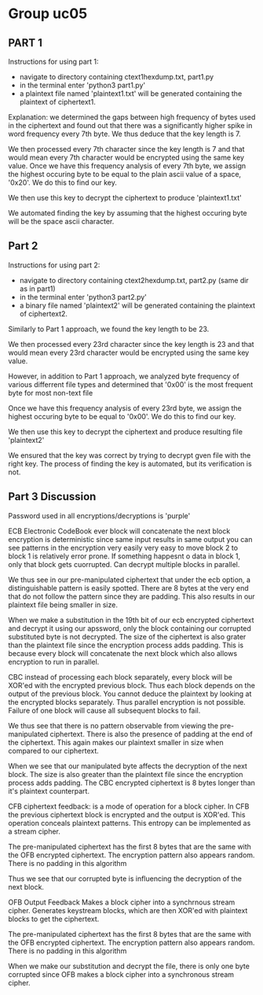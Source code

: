 # Group uc05


## PART 1

Instructions for using part 1:
* navigate to directory containing ctext1hexdump.txt, part1.py
* in the terminal enter 'python3 part1.py'
* a plaintext file named 'plaintext1.txt' will be generated containing the plaintext of ciphertext1.


Explanation: we determined the gaps between high frequency of bytes used in the ciphertext and found out that there was a significantly higher spike in word frequency every 7th byte. We thus deduce that the key length is 7. 

We then processed every 7th character since the key length is 7 and that would mean every 7th character would be encrypted using the same key value. Once we have this frequency analysis of every 7th byte, we assign the highest occuring byte to be equal to the plain ascii value of a space, '0x20'. We do this to find our key. 

We then use this key to decrypt the ciphertext to produce 'plaintext1.txt'

We automated finding the key by assuming that the highest occuring byte will be the space ascii character. 


## Part 2

Instructions for using part 2:
* navigate to directory containing ctext2hexdump.txt, part2.py (same dir as in part1)
* in the terminal enter 'python3 part2.py'
* a binary file named 'plaintext2' will be generated containing the plaintext of ciphertext2.

Similarly to Part 1 approach, we found the key length to be 23.

We then processed every 23rd character since the key length is 23 and that would mean every 23rd character would be encrypted using the same key value. 

However, in addition to Part 1 approach, we analyzed byte frequency of various differrent file types and determined that '0x00' is the most frequent byte for most non-text file

Once we have this frequency analysis of every 23rd byte, we assign the highest occuring byte to be equal to '0x00'. We do this to find our key. 

We then use this key to decrypt the ciphertext and produce resulting file 'plaintext2'

We ensured that the key was correct by trying to decrypt gven file with the right key. The process of finding the key is automated, but its verification is not.

## Part 3 Discussion


Password used in all encryptions/decryptions is 'purple'


ECB
Electronic CodeBook
ever block will concatenate the next block
encryption is deterministic since same input results in same output
you can see patterns in the encryption very easily
very easy to move block 2 to block 1
is relatively error prone. If something happesnt o data in block 1, only that block gets cuorrupted.
Can decrypt multiple blocks in parallel. 

We thus see in our pre-manipulated ciphertext that under the ecb option, a distinguishable pattern is easily spotted. There are 8 bytes at the very end that do not follow the pattern since they are padding. This also results in our plaintext file being smaller in size. 

When we make a substitution in the 19th bit of our ecb encrypted ciphertext and decrypt it using our apssword, only the block containing our corrupted substituted byte is not decrypted. The size of the ciphertext is also grater than the plaintext file since the encryption process adds padding. This is because every block will concatenate the next block which also allows encryption to run in parallel.


CBC
instead of processing each block separately, every block will be XOR'ed with the encrypted previous block. Thus each block depends on the output of the previous block. You cannot deduce the plaintext by looking at the encrypted blocks separately. Thus parallel encryption is not possible. Failure of one block will cause all subsequent blocks to fail. 

We thus see that there is no pattern observable from viewing the pre-manipulated ciphertext. There is also the presence of padding at the end of the ciphertext. This again makes our plaintext smaller in size when compared to our ciphertext. 


When we see that our manipulated byte affects the decryption of the next block. The size is also greater than the plaintext file since the encryption process adds padding. The CBC encrypted ciphertext is 8 bytes longer than it's plaintext counterpart.


CFB ciphertext feedback:
is a mode of operation for a block cipher. In CFB the previous ciphertext block is encrypted and the output is XOR'ed.  This operation conceals plaintext patterns. This entropy can be implemented as a stream cipher. 

The pre-manipulated ciphertext has the first 8 bytes that are the same with the OFB encrypted ciphertext. The encryption pattern also appears random. There is no padding in this algorithm

Thus we see that our corrupted byte is influencing the decryption of the next block. 



OFB Output Feedback
Makes a block cipher into a synchrnous stream cipher. Generates keystream blocks, which are then XOR'ed with plaintext blocks to get the ciphertext.

The pre-manipulated ciphertext has the first 8 bytes that are the same with the OFB encrypted ciphertext. The encryption pattern also appears random. There is no padding in this algorithm

When we make our substitution and decrypt the file, there is only one byte corrupted since OFB makes a block cipher into a synchronous stream cipher.
